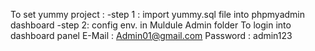 To set yummy project :
-step 1 : import yummy.sql file into phpmyadmin dashboard
-step 2: config env. in Muldule Admin folder
To login into dashboard panel
E-Mail : Admin01@gmail.com
Password : admin123
